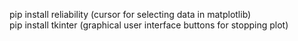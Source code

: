 pip install reliability (cursor for selecting data in matplotlib)\
pip install tkinter (graphical user interface buttons for stopping plot)

<!-- pip install mplcursors -->
